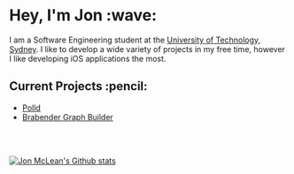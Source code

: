 <h1>Hey, I'm Jon :wave:</h1>
I am a Software Engineering student at the <a href="https://uts.edu.au">University of Technology, Sydney</a>. I like to develop a wide variety of projects in my free time, however I like developing iOS applications the most.

<h2>Current Projects :pencil:</h2>
<ul>
    <li><a href="polld.app">Polld</a></li>
    <li><a href="https://github.com/Jon-C-McLean/Brabender-Extrusion-Graph-Builder">Brabender Graph Builder</a></li>
</ul>

<br/>
<br/>

[![Jon McLean's Github stats](https://github-readme-stats.vercel.app/api?username=jon-c-mclean&count_private=true)](https://github.com/jon-c-mclean)